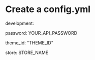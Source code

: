 # Create a config.yml
development:
  
  password: YOUR_API_PASSWORD

  theme_id: "THEME_ID"
  
  store: STORE_NAME
